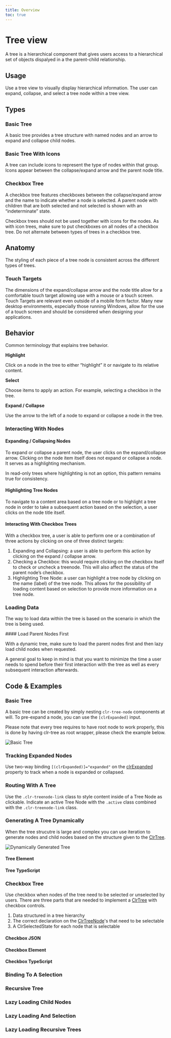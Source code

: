 ```yaml
---
title: Overview
toc: true
---
```


# Tree view

A tree is a hierarchical component that gives users access to a hierarchical set of objects dispalyed in a the parent-child relationship.

## Usage

Use a tree view to visually display hierarchical information. The user can expand, collapse, and select a tree node within a tree view.

## Types

### Basic Tree

<ClrRow>
<ClrCol>
<p>
A basic tree provides a tree structure with named nodes and an arrow to expand and collapse child nodes.
</p>
</ClrCol>
<ClrCol>
<DocInset>
<ClrImage title="Basic Tree" src="/images/components/tree-view/basic-tree.png" />
</DocInset>
</ClrCol>
</ClrRow>

### Basic Tree With Icons

<ClrRow>
<ClrCol>
<p>
A tree can include icons to represent the type of nodes within that group. Icons appear between the collapse/expand arrow and the parent node title.
</p>
</ClrCol>
<ClrCol>
<DocInset>
<ClrImage title="Basic Tree" src="/images/components/tree-view/icon-tree.png" />
</DocInset>
</ClrCol>
</ClrRow>

### Checkbox Tree

<ClrRow>
<ClrCol>
<p>
A checkbox tree features checkboxes between the collapse/expand arrow and the name to indicate whether a node is selected. A parent node with children that are both selected and not selected is shown with an “indeterminate” state.
</p>
<p>
Checkbox trees should not be used together with icons for the nodes. As with icon trees, make sure to put checkboxes on all nodes of a checkbox tree. Do not alternate between types of trees in a checkbox tree.
</p>
</ClrCol>
<ClrCol>
<DocInset>
<ClrImage title="Basic Tree" src="/images/components/tree-view/checkbox-tree.png" />
</DocInset>
</ClrCol>
</ClrRow>

## Anatomy

The styling of each piece of a tree node is consistent across the different types of trees.

### Touch Targets

<ClrRow>
<ClrCol>
<div>
The dimensions of the expand/collapse arrow and the node title allow for a comfortable touch target allowing use with a mouse or a touch screen.
</div>
</ClrCol>
<ClrCol>
<DocInset>
<ClrImage title="Tree view touch targets" src="/images/components/tree-view/touch-tree.svg" />
</DocInset>
</ClrCol>
</ClrRow>

<cds-alert status="warning" closable="false">
<cds-alert-content>
<div>Touch Targets are relevant even outside of a mobile form factor. Many new desktop environments, especially those running Windows, allow for the use of a touch screen and should be considered when designing your applications.</div>
</cds-alert-content>
</cds-alert>

## Behavior

Common terminology that explains tree behavior.

<ClrRow>
<ClrCol>
<div class="custom-block">
<strong>Highlight</strong>
<p>Click on a node in the tree to either “highlight” it or navigate to its relative content.</p>
</div>
</ClrCol>
<ClrCol>
<div class="custom-block">
<strong>Select</strong>
<p>Choose items to apply an action. For example, selecting a checkbox in the tree.</p>
</div>
</ClrCol>
<ClrCol>
<div class="custom-block">
<strong>Expand / Collapse</strong>
<p>Use the arrow to the left of a node to expand or collapse a node in the tree.</p>
</div>
</ClrCol>
</ClrRow>

### Interacting With Nodes

#### Expanding / Collapsing Nodes

<ClrRow>
<ClrCol>
<p>
To expand or collapse a parent node, the user clicks on the expand/collapse arrow. Clicking on the node item itself does not expand or collapse a node. It serves as a highlighting mechanism.
</p>
<p>
In read-only trees where highlighting is not an option, this pattern remains true for consistency.
</p>
</ClrCol>
<ClrCol>
<DocInset>
<ClrImage title="Expand and collapse tree node" src="/images/components/tree-view/expand-collapse-node.png" />
</DocInset>
</ClrCol>
</ClrRow>

#### Highlighting Tree Nodes

<ClrRow>
<ClrCol>
<p>
To navigate to a content area based on a tree node or to highlight a tree node in order to take a subsequent action based on the selection, a user clicks on the node title itself.
</p>
</ClrCol>
<ClrCol>
<DocInset>
<ClrImage title="Expand and collapse tree node" src="/images/components/tree-view/highlight-node.png" />
</DocInset>
</ClrCol>
</ClrRow>

[//]: # 'IMAGE - dashboard'

#### Interacting With Checkbox Trees

<ClrRow>
<ClrCol>
<p>
With a checkbox tree, a user is able to perform one or a combination of three actions by clicking on one of three distinct targets:
</p>
<ol class="custom-block">
<li class="custom-block">Expanding and Collapsing: a user is able to perform this action by clicking on the expand / collapse arrow.</li>
<li class="custom-block">Checking a Checkbox: this would require clicking on the checkbox itself to check or uncheck a treenode. This will also affect the status of the parent node’s checkbox.</li>
<li class="custom-block">Highlighting Tree Node: a user can highlight a tree node by clicking on the name (label) of the tree node. This allows for the possibility of loading content based on selection to provide more information on a tree node.</li>
</ol>
</ClrCol>
<ClrCol>
<DocInset>
<ClrImage title="Interacting with checkboxes" src="/images/components/tree-view/checkbox-interaction.png" />
</DocInset>
</ClrCol>
</ClrRow>

[//]: # 'IMAGE - view privileges'

### Loading Data

The way to load data within the tree is based on the scenario in which the tree is being used.

<ClrRow>
<ClrCol>
#### Load Parent Nodes First
<p>With a dynamic tree, make sure to load the parent nodes first and then lazy load child nodes when requested.</p>

<p>A general goal to keep in mind is that you want to minimize the time a user needs to spend before their first interaction with the tree as well as every subsequent interaction afterwards.</p>
</ClrCol>
<ClrCol>
<DocInset>
<ClrImage title="Loading data" src="/images/components/tree-view/loading-node.png" />
</DocInset>
</ClrCol>
</ClrRow>

## Code & Examples

### Basic Tree

A basic tree can be created by simply nesting `clr-tree-node` components at will. To pre-expand a node, you can use the `[clrExpanded]` input.

<cds-alert status="info" closable="false">
<cds-alert-content>
<div>Please note that every tree requires to have root node to work properly, this is done by having clr-tree as root wrapper, please check the example below.</div>
</cds-alert-content>
</cds-alert>

![Basic Tree](/images/components/tree-view/basic-tree-demo.png)
<doc-demo src="/demos/tree-view/basic-ng.html" demo="/demos/tree-view/empty-css.html"/></doc-demo>

### Tracking Expanded Nodes

Use two-way binding `[(clrExpanded)]="expanded"` on the [clrExpanded](/components/tree-view/api.html#properties) property to track when a node is expanded or collapsed.
<doc-demo src="/demos/tree-view/expanded-ng.html" demo="/demos/tree-view/empty-css.html"/></doc-demo>

### Routing With A Tree

Use the `.clr-treenode-link` class to style content inside of a Tree Node as clickable. Indicate an active Tree Node with the `.active` class combined with the `.clr-treenode-link` class.
<doc-demo src="/demos/tree-view/routed-ng.html" demo="/demos/tree-view/empty-css.html"/></doc-demo>

### Generating A Tree Dynamically

When the tree strucutre is large and complex you can use iteration to generate nodes and child nodes based on the structure given to the [ClrTree](/components/tree-view/api.html#clrtree).

![Dynamically Generated Tree](/images/components/tree-view/dynamic-tree.png)

#### Tree Element

<doc-demo src="/demos/tree-view/dynamic.html" demo="/demos/tree-view/empty-css.html" />

#### Tree TypeScript

<doc-demo src="/demos/tree-view/dynamic.ts" demo="/demos/tree-view/empty-css.html" />

### Checkbox Tree

Use checkbox when nodes of the tree need to be selected or unselected by users. There are three parts that are needed to implement a [ClrTree](/components/tree-view/api.html#clrtree) with checkbox controls.

1. Data structured in a tree hierarchy
1. The correct declaration on the [ClrTreeNode](/components/tree-view/api.html#clrtreenode)'s that need to be selectable
1. A ClrSelectedState for each node that is selectable

<ClrRow class="custom-block">
<ClrCol>
<ClrImage title="Checkbox Tree" src="/images/components/tree-view/checkbox-tree-demo.png" />
</ClrCol>
<ClrCol>

#### Checkbox JSON

<doc-demo src="/demos/tree-view/checkbox.json" demo="/demos/tree-view/empty-css.html" toggle="false" />
</ClrCol>
</ClrRow>

#### Checkbox Element

<doc-demo src="/demos/tree-view/checkbox-ng.html" demo="/demos/tree-view/empty-css.html" />

#### Checkbox TypeScript

<doc-demo src="/demos/tree-view/checkbox.ts" demo="/demos/tree-view/empty-css.html" />

### Binding To A Selection

### Recursive Tree

### Lazy Loading Child Nodes

### Lazy Loading And Selection

### Lazy Loading Recursive Trees
